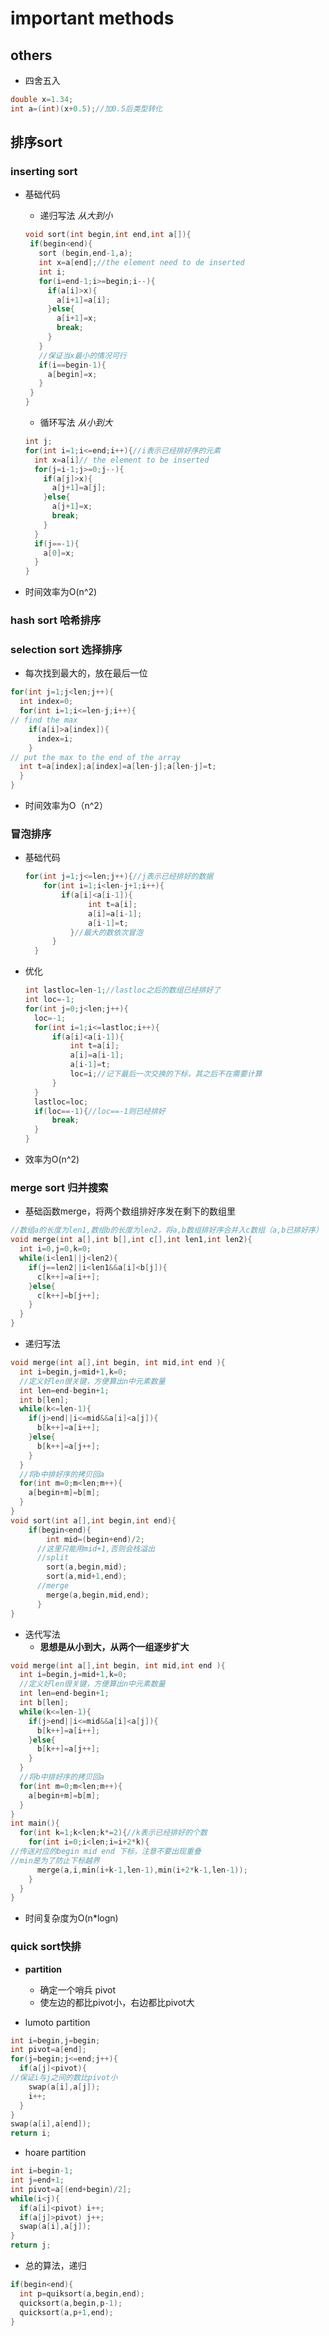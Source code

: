 # important methods
## others
- 四舍五入
```C
double x=1.34;
int a=(int)(x+0.5);//加0.5后类型转化
```

## 排序sort
### inserting sort
- 基础代码
  - 递归写法 *从大到小*
   ```c
  void sort(int begin,int end,int a[]){
    if(begin<end){
      sort (begin,end-1,a);
      int x=a[end];//the element need to de inserted
      int i;
      for(i=end-1;i>=begin;i--){
        if(a[i]>x){
          a[i+1]=a[i];
        }else{
          a[i+1]=x;
          break;
        }
      }
      //保证当x最小的情况可行
      if(i==begin-1){
        a[begin]=x;
      }
    }   
  }
  ```

   - 循环写法 *从小到大*
  ```c
  int j;
  for(int i=1;i<=end;i++){//i表示已经排好序的元素
    int x=a[i]// the element to be inserted
    for(j=i-1;j>=0;j--){
      if(a[j]>x){
        a[j+1]=a[j];
      }else{
        a[j+1]=x;
        break;
      }
    }
    if(j==-1){
      a[0]=x;
    }
  }
  ```

- 时间效率为O(n^2)  
### hash sort 哈希排序
### selection sort 选择排序
- 每次找到最大的，放在最后一位

```c
for(int j=1;j<len;j++){
  int index=0;
  for(int i=1;i<=len-j;i++){
// find the max
    if(a[i]>a[index]){
      index=i;
    }
// put the max to the end of the array
  int t=a[index];a[index]=a[len-j];a[len-j]=t;
  }
}
```

- 时间效率为O（n^2）

### 冒泡排序
- 基础代码

  ```C
  for(int j=1;j<=len;j++){//j表示已经排好的数据
      for(int i=1;i<len-j+1;i++){
          if(a[i]<a[i-1]){
                int t=a[i];
                a[i]=a[i-1];
                a[i-1]=t;
            }//最大的数依次冒泡
        }
    } 
  ```
- 优化
  ```C
  int lastloc=len-1;//lastloc之后的数组已经排好了
  int loc=-1;
  for(int j=0;j<len;j++){
    loc=-1;
    for(int i=1;i<=lastloc;i++){
        if(a[i]<a[i-1]){
            int t=a[i];
            a[i]=a[i-1];
            a[i-1]=t;
            loc=i;//记下最后一次交换的下标，其之后不在需要计算
        }
    }
    lastloc=loc;
    if(loc==-1){//loc==-1则已经排好
        break;
    }        
  } 
  ```
  
- 效率为O(n^2)
### merge sort 归并搜索
- 基础函数merge，将两个数组排好序发在剩下的数组里

```C
//数组a的长度为len1,数组b的长度为len2，将a,b数组排好序合并入c数组（a,b已排好序）
void merge(int a[],int b[],int c[],int len1,int len2){
  int i=0,j=0,k=0;
  while(i<len1||j<len2){
    if(j==len2||i<len1&&a[i]<b[j]){
      c[k++]=a[i++];
    }else{
      c[k++]=b[j++];
    }
  }
}
```

- 递归写法
```c
void merge(int a[],int begin, int mid,int end ){
  int i=begin,j=mid+1,k=0;
  //定义好len很关键，方便算出n中元素数量
  int len=end-begin+1;
  int b[len];
  while(k<=len-1){
    if(j>end||i<=mid&&a[i]<a[j]){
      b[k++]=a[i++];
    }else{
      b[k++]=a[j++];
    }
  }
  //将b中排好序的拷贝回a
  for(int m=0;m<len;m++){
    a[begin+m]=b[m];
  }
}
void sort(int a[],int begin,int end){
    if(begin<end){
        int mid=(begin+end)/2;
      //这里只能用mid+1,否则会栈溢出  
      //split
        sort(a,begin,mid);
        sort(a,mid+1,end);
      //merge  
        merge(a,begin,mid,end);
      }
}
```
- 迭代写法
    - **思想是从小到大，从两个一组逐步扩大**
```c
void merge(int a[],int begin, int mid,int end ){
  int i=begin,j=mid+1,k=0;
  //定义好len很关键，方便算出n中元素数量
  int len=end-begin+1;
  int b[len];
  while(k<=len-1){
    if(j>end||i<=mid&&a[i]<a[j]){
      b[k++]=a[i++];
    }else{
      b[k++]=a[j++];
    }
  }
  //将b中排好序的拷贝回a
  for(int m=0;m<len;m++){
    a[begin+m]=b[m];
  }
}
int main(){
  for(int k=1;k<len;k*=2){//k表示已经排好的个数
    for(int i=0;i<len;i=i+2*k){
//传送对应的begin mid end 下标，注意不要出现重叠
//min是为了防止下标越界
      merge(a,i,min(i+k-1,len-1),min(i+2*k-1,len-1));
    }
  }
}
```

- 时间复杂度为O(n*logn)

### quick sort快排
- **partition**
     - 确定一个哨兵 pivot
     - 使左边的都比pivot小，右边都比pivot大

- lumoto partition
```c
int i=begin,j=begin;
int pivot=a[end];
for(j=begin;j<=end;j++){
  if(a[j]<pivot){
//保证i与j之间的数比pivot小
    swap(a[i],a[j]);
    i++;
  }
}
swap(a[i],a[end]);
return i;
```

- hoare partition
```c
int i=begin-1;
int j=end+1;
int pivot=a[(end+begin)/2];
while(i<j){
  if(a[i]<pivot) i++;
  if(a[j]>pivot) j++;
  swap(a[i],a[j]);
}
return j;
```

- 总的算法，递归
```c
if(begin<end){
  int p=quiksort(a,begin,end);
  quicksort(a,begin,p-1);
  quicksort(a,p+1,end);
}
```